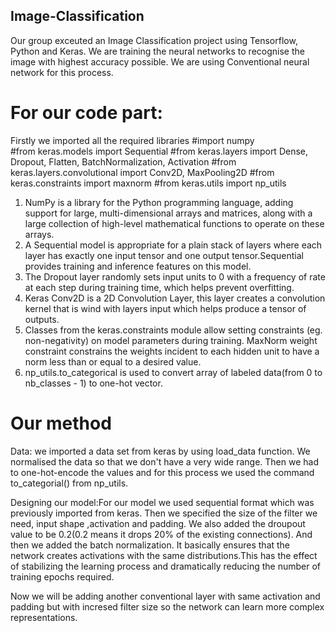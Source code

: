 ## Image-Classification
Our group exceuted an Image Classification project using Tensorflow, Python and Keras.
We are training the neural networks to recognise the image with highest accuracy possible. We are using Conventional neural network for this process.

# For our code part:
Firstly we imported all the required libraries
#import numpy                                                                     
#from keras.models import Sequential
#from keras.layers import Dense, Dropout, Flatten, BatchNormalization, Activation
#from keras.layers.convolutional import Conv2D, MaxPooling2D
#from keras.constraints import maxnorm
#from keras.utils import np_utils

1. NumPy is a library for the Python programming language, adding support for large, multi-dimensional arrays and matrices, along with a large collection of high-level mathematical functions to operate on these arrays.
2. A Sequential model is appropriate for a plain stack of layers where each layer has exactly one input tensor and one output tensor.Sequential provides training and inference features on this model.
3. The Dropout layer randomly sets input units to 0 with a frequency of rate at each step during training time, which helps prevent overfitting.
4. Keras Conv2D is a 2D Convolution Layer, this layer creates a convolution kernel that is wind with layers input which helps produce a tensor of outputs.
5. Classes from the keras.constraints module allow setting constraints (eg. non-negativity) on model parameters during training. MaxNorm weight constraint constrains the weights incident to each hidden unit to have a norm less than or equal to a desired value.
6. np_utils.to_categorical is used to convert array of labeled data(from 0 to nb_classes - 1) to one-hot vector.


# Our method
Data: we imported a data set from keras by using load_data function. We normalised the data so that we don't have a very wide range. Then we had to one-hot-encode the values and for this process we used the command to_categorial() from np_utils.

Designing our model:For our model we used sequential format which was previously imported from keras. Then we specified the size of the filter we need, input shape ,activation and padding. We also added the droupout value to be 0.2(0.2 means it drops 20% of the existing connections). And then we added the batch normalization. It basically ensures that the network creates activations with the same distributions.This has the effect of stabilizing the learning process and dramatically reducing the number of training epochs required.

Now we will be adding another conventional layer with same activation and padding but with incresed filter size so the network can learn more complex representations.
